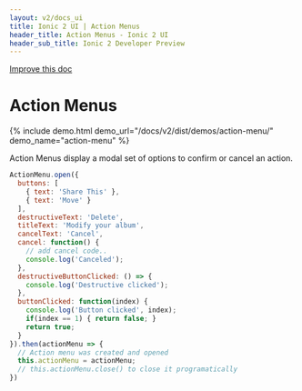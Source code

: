 ```yaml
---
layout: v2/docs_ui
title: Ionic 2 UI | Action Menus
header_title: Action Menus - Ionic 2 UI
header_sub_title: Ionic 2 Developer Preview
---
```

<div class="improve-docs">
  <a href='https://github.com/driftyco/ionic-site/edit/ionic2/docs/v2/ui/action-menus/index.md'>
    Improve this doc
  </a>
</div>

<h1 class="title">Action Menus</h1>

{% include demo.html demo_url="/docs/v2/dist/demos/action-menu/" demo_name="action-menu" %}

Action Menus display a modal set of options to confirm or cancel an action.

```javascript
ActionMenu.open({
  buttons: [
    { text: 'Share This' },
    { text: 'Move' }
  ],
  destructiveText: 'Delete',
  titleText: 'Modify your album',
  cancelText: 'Cancel',
  cancel: function() {
    // add cancel code..
    console.log('Canceled');
  },
  destructiveButtonClicked: () => {
    console.log('Destructive clicked');
  },
  buttonClicked: function(index) {
    console.log('Button clicked', index);
    if(index == 1) { return false; }
    return true;
  }
}).then(actionMenu => {
  // Action menu was created and opened
  this.actionMenu = actionMenu;
  // this.actionMenu.close() to close it programatically
})
```
